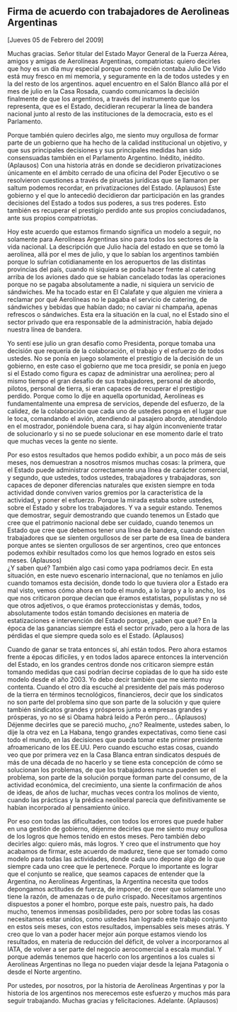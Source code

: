 Firma de acuerdo con trabajadores de Aerolìneas Argentinas
----------------------------------------------------------

[Jueves 05 de Febrero del 2009]

Muchas gracias. Señor titular del Estado Mayor General de la Fuerza
Aérea, amigos y amigas de Aerolíneas Argentinas, compatriotas: quiero
decirles que hoy es un día muy especial porque como recién contaba Julio
De Vido está muy fresco en mi memoria, y seguramente en la de todos
ustedes y en la del resto de los argentinos. aquel encuentro en el Salón
Blanco allá por el mes de julio en la Casa Rosada, cuando comunicamos la
decisión finalmente de que los argentinos, a través del instrumento que
los representa, que es el Estado, decidieran recuperar la línea de
bandera nacional junto al resto de las instituciones de la democracia,
esto es el Parlamento.

Porque también quiero decirles algo, me siento muy orgullosa de formar
parte de un gobierno que ha hecho de la calidad institucional un
objetivo, y que sus principales decisiones y sus principales medidas han
sido consensuadas también en el Parlamento Argentino. Inédito, inédito.
(Aplausos) Con una historia atrás en donde se decidieron privatizaciones
únicamente en el ámbito cerrado de una oficina del Poder Ejecutivo o se
resolvieron cuestiones a través de piruetas jurídicas que se llamaron
per saltum podemos recordar, en privatizaciones del Estado. (Aplausos)
Este gobierno y el que lo antecedió decidieron dar participación en las
grandes decisiones del Estado a todos sus poderes, a sus tres poderes.
Esto también es recuperar el prestigio perdido ante sus propios
conciudadanos, ante sus propios compatriotas.

Hoy este acuerdo que estamos firmando significa un modelo a seguir, no
solamente para Aerolíneas Argentinas sino para todos los sectores de la
vida nacional. La descripción que Julio hacía del estado en que se tomó
la aerolínea, allá por el mes de julio, y que lo sabían los argentinos
también porque lo sufrían cotidianamente en los aeropuertos de las
distintas provincias del país, cuando ni siquiera se podía hacer frente
al catering arriba de los aviones dado que se habían cancelado todas las
operaciones porque no se pagaba absolutamente a nadie, ni siquiera un
servicio de sándwiches. Me ha tocado estar en El Calafate y que alguien
me viniera a reclamar por qué Aerolíneas no le pagaba el servicio de
catering, de sándwiches y bebidas que habían dado; no caviar ni
champaña, apenas refrescos o sándwiches. Esta era la situación en la
cual, no el Estado sino el sector privado que era responsable de la
administración, había dejado nuestra línea de bandera.

Yo sentí ese julio un gran desafío como Presidenta, porque tomaba una
decisión que requería de la colaboración, el trabajo y el esfuerzo de
todos ustedes. No se ponía en juego solamente el prestigio de la
decisión de un gobierno, en este caso el gobierno que me toca presidir,
se ponía en juego si el Estado como figura es capaz de administrar una
aerolínea; pero al mismo tiempo el gran desafío de sus trabajadores,
personal de abordo, pilotos, personal de tierra, si eran capaces de
recuperar el prestigio perdido. Porque como lo dije en aquella
oportunidad, Aerolíneas es fundamentalmente una empresa de servicios,
depende del esfuerzo, de la calidez, de la colaboración que cada uno de
ustedes ponga en el lugar que le toca, comandando el avión, atendiendo
al pasajero abordo, atendiéndolo en el mostrador, poniéndole buena cara,
si hay algún inconveniente tratar de solucionarlo y si no se puede
solucionar en ese momento darle el trato que muchas veces la gente no
siente.

Por eso estos resultados que hemos podido exhibir, a un poco más de seis
meses, nos demuestran a nosotros mismos muchas cosas: la primera, que el
Estado puede administrar correctamente una línea de carácter comercial,
y segundo, que ustedes, todos ustedes, trabajadores y trabajadoras, son
capaces de deponer diferencias naturales que existen siempre en toda
actividad donde conviven varios gremios por la característica de la
actividad, y poner el esfuerzo. Porque la mirada estaba sobre ustedes,
sobre el Estado y sobre los trabajadores. Y va a seguir estando. Tenemos
que demostrar, seguir demostrando que cuando tenemos un Estado que cree
que el patrimonio nacional debe ser cuidado, cuando tenemos un Estado
que cree que debemos tener una línea de bandera, cuando existen
trabajadores que se sienten orgullosos de ser parte de esa línea de
bandera porque antes se sienten orgullosos de ser argentinos, creo que
entonces podemos exhibir resultados como los que hemos logrado en estos
seis meses. (Aplausos)\
 ¿Y saben qué? También algo casi como yapa podríamos decir. En esta
situación, en este nuevo escenario internacional, que no teníamos en
julio cuando tomamos esta decisión, donde todo lo que tuviera olor a
Estado era mal visto, vemos cómo ahora en todo el mundo, a lo largo y a
lo ancho, los que nos criticaron porque decían que éramos estatistas,
populistas y no sé que otros adjetivos, o que éramos proteccionistas y
demás, todos, absolutamente todos están tomando decisiones en materia de
estatizaciones e intervención del Estado porque, ¿saben que qué? En la
época de las ganancias siempre está el sector privado, pero a la hora de
las pérdidas el que siempre queda solo es el Estado. (Aplausos)

Cuando de ganar se trata entonces sí, ahí están todos. Pero ahora
estamos frente a épocas difíciles, y en todos lados aparece entonces la
intervención del Estado, en los grandes centros donde nos criticaron
siempre están tomando medidas que casi podrían decirse copiadas de lo
que ha sido este modelo desde el año 2003. Yo debo decir también que me
siento muy contenta. Cuando el otro día escuché al presidente del país
más poderoso de la tierra en términos tecnológicos, financieros, decir
que los sindicatos no son parte del problema sino que son parte de la
solución y que quiere también sindicatos grandes y prósperos junto a
empresas grandes y prósperas, yo no sé si Obama habrá leído a Perón
pero... (Aplausos) Déjenme decirles que se pareció mucho, ¿no?
Realmente, ustedes saben, lo dije la otra vez en La Habana, tengo
grandes expectativas, como tiene casi todo el mundo, en las decisiones
que pueda tomar este primer presidente afroamericano de los EE.UU. Pero
cuando escucho estas cosas, cuando veo que por primera vez en la Casa
Blanca entran sindicatos después de más de una década de no hacerlo y se
tiene esta concepción de cómo se solucionan los problemas, de que los
trabajadores nunca pueden ser el problema, son parte de la solución
porque forman parte del consumo, de la actividad económica, del
crecimiento, una siente la confirmación de años de ideas, de años de
luchar, muchas veces contra los molinos de viento, cuando las prácticas
y la prédica neoliberal parecía que definitivamente se habían
incorporado al pensamiento único.

Por eso con todas las dificultades, con todos los errores que puede
haber en una gestión de gobierno, déjenme decirles que me siento muy
orgullosa de los logros que hemos tenido en estos meses. Pero también
debo decirles algo: quiero más, más logros. Y creo que el instrumento
que hoy acabamos de firmar, este acuerdo de madurez, tiene que ser
tomado como modelo para todas las actividades, donde cada uno depone
algo de lo que siempre cada uno cree que le pertenece. Porque lo
importante es lograr que el conjunto se realice, que seamos capaces de
entender que la Argentina, no Aerolíneas Argentinas, la Argentina
necesita que todos depongamos actitudes de fuerza, de imponer, de creer
que solamente uno tiene la razón, de amenazas o de puño crispado.
Necesitamos argentinos dispuestos a poner el hombro, porque este país,
nuestro país, ha dado mucho, tenemos inmensas posibilidades, pero por
sobre todas las cosas necesitamos estar unidos, como ustedes han logrado
este trabajo conjunto en estos seis meses, con estos resultados,
impensables seis meses atrás. Y creo que lo van a poder hacer mejor aún
porque estamos viendo los resultados, en materia de reducción del
déficit, de volver a incorporarnos al IATA, de volver a ser parte del
negocio aerocomercial a escala mundial. Y porque además tenemos que
hacerlo con los argentinos a los cuales si Aerolíneas Argentinas no
llega no pueden viajar desde la lejana Patagonia o desde el Norte
argentino.

Por ustedes, por nosotros, por la historia de Aerolíneas Argentinas y
por la historia de los argentinos nos merecemos este esfuerzo y muchos
más para seguir trabajando. Muchas gracias y felicitaciones. Adelante.
(Aplausos)

 

 
